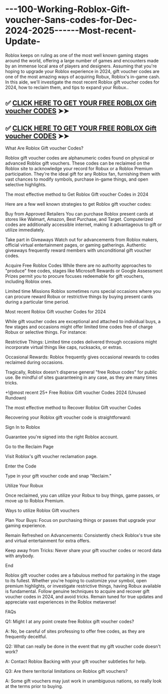 # ---100-Working-Roblox-Gift-voucher-Sans-codes-for-Dec-2024-2025------Most-recent-Update-

Roblox keeps on ruling as one of the most well known gaming stages around the world, offering a large number of games and encounters made by an immense local area of players and designers. Assuming that you're hoping to upgrade your Roblox experience in 2024, gift voucher codes are one of the most amazing ways of acquiring Robux, Roblox's in-game cash. In this aide, we'll investigate the most recent Roblox gift voucher codes for 2024, how to reclaim them, and tips to expand your Robux..

## ✅ [CLICK HERE TO GET YOUR FREE ROBLOX Gift voucher CODES](https://unique.giftcardshopzone.com/robloxgiftcard/roblsidkh-klasf-ej-sdfkief.html) ➤➤

## ✅ [CLICK HERE TO GET YOUR FREE ROBLOX Gift voucher CODES](https://unique.giftcardshopzone.com/robloxgiftcard/roblsidkh-klasf-ej-sdfkief.html) ➤➤
What Are Roblox Gift voucher Codes?

Roblox gift voucher codes are alphanumeric codes found on physical or advanced Roblox gift vouchers. These codes can be reclaimed on the Roblox site to acknowledge your record for Robux or a Roblox Premium participation. They're the ideal gift for any Roblox fan, furnishing them with vast chances to modify symbols, purchase in-game things, and open selective highlights.

The most effective method to Get Roblox Gift voucher Codes in 2024

Here are a few well known strategies to get Roblox gift voucher codes:

Buy from Approved Retailers You can purchase Roblox present cards at stores like Walmart, Amazon, Best Purchase, and Target. Computerized codes are additionally accessible internet, making it advantageous to gift or utilize immediately.

Take part in Giveaways Watch out for advancements from Roblox makers, official virtual entertainment pages, or gaming gatherings. Authentic giveaways frequently reward members with unconditional gift voucher codes.

Acquire Free Roblox Codes While there are no authority approaches to "produce" free codes, stages like Microsoft Rewards or Google Assessment Prizes permit you to procure focuses redeemable for gift vouchers, including Roblox ones.

Limited time Missions Roblox sometimes runs special occasions where you can procure reward Robux or restrictive things by buying present cards during a particular time period.

Most recent Roblox Gift voucher Codes for 2024

While gift voucher codes are exceptional and attached to individual buys, a few stages and occasions might offer limited time codes free of charge Robux or selective things. For instance:

Restrictive Things: Limited time codes delivered through occasions might incorporate virtual things like caps, rucksacks, or extras.

Occasional Rewards: Roblox frequently gives occasional rewards to codes reclaimed during occasions.

Tragically, Roblox doesn't disperse general "free Robux codes" for public use. Be mindful of sites guaranteeing in any case, as they are many times tricks.

+!@most recent 25+ Free Roblox Gift voucher Codes 2024 (Unused Rundown)

The most effective method to Recover Roblox Gift voucher Codes

Recovering your Roblox gift voucher code is straightforward:

Sign In to Roblox

Guarantee you're signed into the right Roblox account.

Go to the Reclaim Page

Visit Roblox's gift voucher reclamation page.

Enter the Code

Type in your gift voucher code and snap "Reclaim."

Utilize Your Robux

Once reclaimed, you can utilize your Robux to buy things, game passes, or move up to Roblox Premium.

Ways to utilize Roblox Gift vouchers

Plan Your Buys: Focus on purchasing things or passes that upgrade your gaming experience.

Remain Refreshed on Advancements: Consistently check Roblox's true site and virtual entertainment for extra offers.

Keep away from Tricks: Never share your gift voucher codes or record data with anybody.

End

Roblox gift voucher codes are a fabulous method for partaking in the stage to its fullest. Whether you're hoping to customize your symbol, open premium highlights, or investigate restrictive things, having Robux available is fundamental. Follow genuine techniques to acquire and recover gift voucher codes in 2024, and avoid tricks. Remain tuned for true updates and appreciate vast experiences in the Roblox metaverse!

FAQs

Q1: Might I at any point create free Roblox gift voucher codes?

A: No, be careful of sites professing to offer free codes, as they are frequently deceitful.

Q2: What can really be done in the event that my gift voucher code doesn't work?

A: Contact Roblox Backing with your gift voucher subtleties for help.

Q3: Are there territorial limitations on Roblox gift vouchers?

A: Some gift vouchers may just work in unambiguous nations, so really look at the terms prior to buying.
